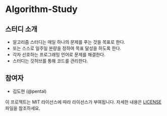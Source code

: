 # Algorithm-Study


## 스터디 소개
- 알고리즘 스터디는 매일 하나의 문제를 푸는 것을 목표로 한다.
- 또는 스스로 일주일 분량을 정하여 목표 달성을 하도록 한다. 
- 각자 선호하는 프로그래밍 언어로 문제를 해결한다.
- 스터디는 깃허브를 통해 코드를 관리한다.


## 참여자
- 김도현 (@pental)

이 프로젝트는 MIT 라이선스에 따라 라이선스가 부여됩니다. 자세한 내용은 [LICENSE](./LICENSE) 파일을 참조하세요.